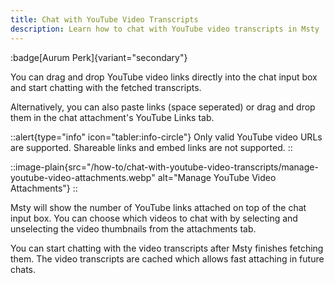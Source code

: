 ```yaml
---
title: Chat with YouTube Video Transcripts
description: Learn how to chat with YouTube video transcripts in Msty
---
```


:badge[Aurum Perk]{variant="secondary"}

You can drag and drop YouTube video links directly into the chat input box and start chatting with the fetched transcripts.

Alternatively, you can also paste links (space seperated) or drag and drop them in the chat attachment's YouTube Links tab.

::alert{type="info" icon="tabler:info-circle"}
 Only valid YouTube video URLs are supported. Shareable links and embed links are not supported.
::

::image-plain{src="/how-to/chat-with-youtube-video-transcripts/manage-youtube-video-attachments.webp" alt="Manage YouTube Video Attachments"}
:: 

Msty will show the number of YouTube links attached on top of the chat input box. You can choose which videos to chat with by selecting and unselecting the video thumbnails from the attachments tab.

You can start chatting with the video transcripts after Msty finishes fetching them. The video transcripts are cached which allows fast attaching in future chats.
